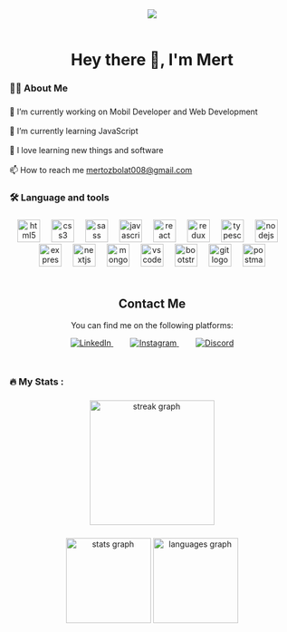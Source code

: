 <div align="center">
  <img src="https://visitor-badge.laobi.icu/badge?page_id=Mert-Ozbolat.Mert-Ozbolat&left_color=crimson&right_color=darkslategrey"  />
</div><br>


###

<h1 align="center">Hey there 👋, I'm Mert</h1>

###

<h3 align="left">👩‍💻  About Me</h3>

###

<p align="left">🔭 I’m currently working on Mobil Developer and Web Development<br><br>🌱 I’m currently learning JavaScript<br><br>🤭 I love learning new things and software<br><br>📫 
 How to reach me  <a href="mailto:mertozbolat008@gmail.com">mertozbolat008@gmail.com</a>


<h3 align="left">🛠 Language and tools</h3>

###
<div align="center">
  <img src="https://cdn.jsdelivr.net/gh/devicons/devicon/icons/html5/html5-original.svg" height="40" alt="html5 logo" />
  <img width="12" />
  <img src="https://cdn.jsdelivr.net/gh/devicons/devicon/icons/css3/css3-original.svg" height="40" alt="css3 logo" />
  <img width="12" />
  <img src="https://cdn.jsdelivr.net/gh/devicons/devicon/icons/sass/sass-original.svg" height="40" alt="sass logo" />
  <img width="12" />
  <img src="https://cdn.jsdelivr.net/gh/devicons/devicon/icons/javascript/javascript-original.svg" height="40" alt="javascript logo" />
  <img width="12" />
  <img src="https://cdn.jsdelivr.net/gh/devicons/devicon/icons/react/react-original.svg" height="40" alt="react logo" />
  <img width="12" />
  <img src="https://cdn.jsdelivr.net/gh/devicons/devicon/icons/redux/redux-original.svg" height="40" alt="redux logo" />
  <img width="12" />
  <img src="https://cdn.jsdelivr.net/gh/devicons/devicon/icons/typescript/typescript-original.svg" height="40" alt="typescript logo" />
  <img width="12" />
  <img src="https://cdn.jsdelivr.net/gh/devicons/devicon/icons/nodejs/nodejs-original.svg" height="40" alt="nodejs logo" />
  <img width="12" />
  <img src="https://cdn.jsdelivr.net/gh/devicons/devicon/icons/express/express-original.svg" height="40" alt="express logo" />
  <img width="12" />
  <img src="https://cdn.jsdelivr.net/gh/devicons/devicon/icons/nextjs/nextjs-original.svg" height="40" alt="nextjs logo" />
  <img width="12" />
  <img src="https://cdn.jsdelivr.net/gh/devicons/devicon/icons/mongodb/mongodb-original.svg" height="40" alt="mongodb logo" />
  <img width="12" />
  <img src="https://cdn.jsdelivr.net/gh/devicons/devicon/icons/vscode/vscode-original.svg" height="40" alt="vscode logo" />
  <img width="12" />
  <img src="https://cdn.jsdelivr.net/gh/devicons/devicon/icons/bootstrap/bootstrap-original.svg" height="40" alt="bootstrap logo" />
  <img width="12" />
  <img src="https://cdn.jsdelivr.net/gh/devicons/devicon/icons/git/git-original.svg" height="40" alt="git logo" />
  <img width="12" />
  <img src="https://cdn.jsdelivr.net/gh/devicons/devicon/icons/postman/postman-original.svg" height="40" alt="postman logo" />
</div>





###


<!-- Contact Section -->
<section id="contact" style="text-align: center; margin: 50px 0;">
  <h2>Contact Me</h2>
  <p>You can find me on the following platforms:</p>
  
  <!-- LinkedIn -->
  <a href="https://www.linkedin.com/in/mert-özbolat-208434262/" target="_blank" style="margin: 0 15px;">
    <img src="https://img.icons8.com/color/48/000000/linkedin.png" alt="LinkedIn" />
  </a>
  <!-- Instagram -->
  <a href="https://www.instagram.com/mert_0zbolat" target="_blank" style="margin: 0 15px;">
    <img src="https://img.icons8.com/fluency/48/000000/instagram-new.png" alt="Instagram" />
  </a>

  <!-- Discord -->
  <a href="https://discord.com/channels/@me" target="_blank" style="margin: 0 15px;">
    <img src="https://img.icons8.com/color/48/000000/discord-logo.png" alt="Discord" />
  </a>
</section>


###
<h3 align="left">🔥   My Stats :</h3>

###
<div align="center">
  <img src="https://streak-stats.demolab.com?user=Mert-Ozbolat&locale=en&mode=daily&theme=dark&hide_border=false&border_radius=5&order=3" height="220" alt="streak graph"  />
</div>

###


###

<div align="center">
  <img src="https://github-readme-stats.vercel.app/api?username=Mert-Ozbolat&hide_title=false&hide_rank=false&show_icons=true&include_all_commits=true&count_private=true&disable_animations=false&theme=dracula&locale=en&hide_border=false&order=1" height="150" alt="stats graph"  />
  <img src="https://github-readme-stats.vercel.app/api/top-langs?username=Mert-Ozbolat&locale=en&hide_title=false&layout=compact&card_width=320&langs_count=5&theme=dracula&hide_border=false&order=2" height="150" alt="languages graph"  />
</div>

###
